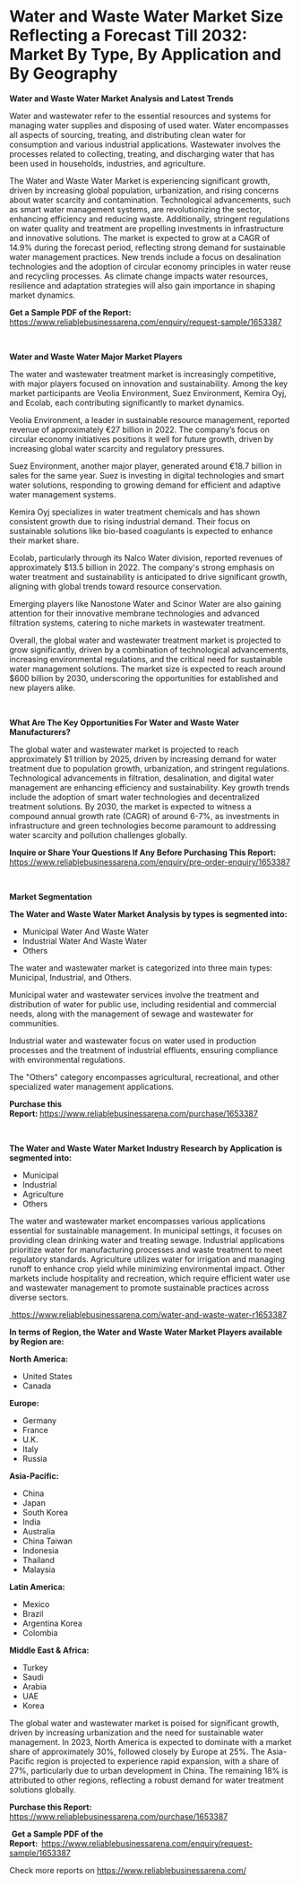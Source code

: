 <p><h1>Water and Waste Water Market Size Reflecting a Forecast Till 2032: Market By Type, By Application and By Geography</h1></p><p><strong>Water and Waste Water Market Analysis and Latest Trends</strong></p>
<p><p>Water and wastewater refer to the essential resources and systems for managing water supplies and disposing of used water. Water encompasses all aspects of sourcing, treating, and distributing clean water for consumption and various industrial applications. Wastewater involves the processes related to collecting, treating, and discharging water that has been used in households, industries, and agriculture. </p><p>The Water and Waste Water Market is experiencing significant growth, driven by increasing global population, urbanization, and rising concerns about water scarcity and contamination. Technological advancements, such as smart water management systems, are revolutionizing the sector, enhancing efficiency and reducing waste. Additionally, stringent regulations on water quality and treatment are propelling investments in infrastructure and innovative solutions. The market is expected to grow at a CAGR of 14.9% during the forecast period, reflecting strong demand for sustainable water management practices. New trends include a focus on desalination technologies and the adoption of circular economy principles in water reuse and recycling processes. As climate change impacts water resources, resilience and adaptation strategies will also gain importance in shaping market dynamics.</p></p>
<p><strong>Get a Sample PDF of the Report:&nbsp;</strong> <a href="https://www.reliablebusinessarena.com/enquiry/request-sample/1653387?utm_campaign=2637&utm_medium=2&utm_source=Github&utm_content=ia&utm_term=05032025&utm_id=water-and-waste-water">https://www.reliablebusinessarena.com/enquiry/request-sample/1653387</a></p>
<p>&nbsp;</p>
<p><strong>Water and Waste Water Major Market Players</strong></p>
<p><p>The water and wastewater treatment market is increasingly competitive, with major players focused on innovation and sustainability. Among the key market participants are Veolia Environment, Suez Environment, Kemira Oyj, and Ecolab, each contributing significantly to market dynamics.</p><p>Veolia Environment, a leader in sustainable resource management, reported revenue of approximately €27 billion in 2022. The company’s focus on circular economy initiatives positions it well for future growth, driven by increasing global water scarcity and regulatory pressures.</p><p>Suez Environment, another major player, generated around €18.7 billion in sales for the same year. Suez is investing in digital technologies and smart water solutions, responding to growing demand for efficient and adaptive water management systems.</p><p>Kemira Oyj specializes in water treatment chemicals and has shown consistent growth due to rising industrial demand. Their focus on sustainable solutions like bio-based coagulants is expected to enhance their market share.</p><p>Ecolab, particularly through its Nalco Water division, reported revenues of approximately $13.5 billion in 2022. The company's strong emphasis on water treatment and sustainability is anticipated to drive significant growth, aligning with global trends toward resource conservation.</p><p>Emerging players like Nanostone Water and Scinor Water are also gaining attention for their innovative membrane technologies and advanced filtration systems, catering to niche markets in wastewater treatment.</p><p>Overall, the global water and wastewater treatment market is projected to grow significantly, driven by a combination of technological advancements, increasing environmental regulations, and the critical need for sustainable water management solutions. The market size is expected to reach around $600 billion by 2030, underscoring the opportunities for established and new players alike.</p></p>
<p>&nbsp;</p>
<p><strong>What Are The Key Opportunities For Water and Waste Water Manufacturers?</strong></p>
<p><p>The global water and wastewater market is projected to reach approximately $1 trillion by 2025, driven by increasing demand for water treatment due to population growth, urbanization, and stringent regulations. Technological advancements in filtration, desalination, and digital water management are enhancing efficiency and sustainability. Key growth trends include the adoption of smart water technologies and decentralized treatment solutions. By 2030, the market is expected to witness a compound annual growth rate (CAGR) of around 6-7%, as investments in infrastructure and green technologies become paramount to addressing water scarcity and pollution challenges globally.</p></p>
<p><strong>Inquire or Share Your Questions If Any Before Purchasing This Report:</strong> <a href="https://www.reliablebusinessarena.com/enquiry/pre-order-enquiry/1653387?utm_campaign=2637&utm_medium=2&utm_source=Github&utm_content=ia&utm_term=05032025&utm_id=water-and-waste-water">https://www.reliablebusinessarena.com/enquiry/pre-order-enquiry/1653387</a></p>
<p>&nbsp;</p>
<p><strong>Market Segmentation</strong></p>
<p><strong>The Water and Waste Water Market Analysis by types is segmented into:</strong></p>
<p><ul><li>Municipal Water And Waste Water</li><li>Industrial Water And Waste Water</li><li>Others</li></ul></p>
<p><p>The water and wastewater market is categorized into three main types: Municipal, Industrial, and Others. </p><p>Municipal water and wastewater services involve the treatment and distribution of water for public use, including residential and commercial needs, along with the management of sewage and wastewater for communities. </p><p>Industrial water and wastewater focus on water used in production processes and the treatment of industrial effluents, ensuring compliance with environmental regulations. </p><p>The "Others" category encompasses agricultural, recreational, and other specialized water management applications.</p></p>
<p><strong>Purchase this Report:&nbsp;</strong><a href="https://www.reliablebusinessarena.com/purchase/1653387?utm_campaign=2637&utm_medium=2&utm_source=Github&utm_content=ia&utm_term=05032025&utm_id=water-and-waste-water">https://www.reliablebusinessarena.com/purchase/1653387</a></p>
<p>&nbsp;</p>
<p><strong>The Water and Waste Water Market Industry Research by Application is segmented into:</strong></p>
<p><ul><li>Municipal</li><li>Industrial</li><li>Agriculture</li><li>Others</li></ul></p>
<p><p>The water and wastewater market encompasses various applications essential for sustainable management. In municipal settings, it focuses on providing clean drinking water and treating sewage. Industrial applications prioritize water for manufacturing processes and waste treatment to meet regulatory standards. Agriculture utilizes water for irrigation and managing runoff to enhance crop yield while minimizing environmental impact. Other markets include hospitality and recreation, which require efficient water use and wastewater management to promote sustainable practices across diverse sectors.</p></p>
<p><a href="https://www.reliablebusinessarena.com/water-and-waste-water-r1653387?utm_campaign=2637&utm_medium=2&utm_source=Github&utm_content=ia&utm_term=05032025&utm_id=water-and-waste-water">&nbsp;https://www.reliablebusinessarena.com/water-and-waste-water-r1653387</a></p>
<p><strong>In terms of Region, the Water and Waste Water Market Players available by Region are:</strong></p>
<p>
    <p> <strong> North America: </strong>
        <ul>
            <li>United States</li>
            <li>Canada</li>
        </ul>
        </p> 
    <p> <strong> Europe: </strong>
        <ul>
            <li>Germany</li>
            <li>France</li>
            <li>U.K.</li>
            <li>Italy</li>
            <li>Russia</li>
        </ul>
        </p> 
    <p> <strong> Asia-Pacific: </strong>
        <ul>
            <li>China</li>
            <li>Japan</li>
            <li>South Korea</li>
            <li>India</li>
            <li>Australia</li>
            <li>China Taiwan</li>
            <li>Indonesia</li>
            <li>Thailand</li>
            <li>Malaysia</li>
        </ul>
        </p> 
    <p> <strong> Latin America: </strong>
        <ul>
            <li>Mexico</li>
            <li>Brazil</li>
            <li>Argentina Korea</li>
            <li>Colombia</li>
        </ul>
        </p> 
    <p> <strong> Middle East & Africa: </strong>
        <ul>
            <li>Turkey</li>
            <li>Saudi</li>
            <li>Arabia</li>
            <li>UAE</li>
            <li>Korea</li>
        </ul>
    </p>
    </p>
<p><p>The global water and wastewater market is poised for significant growth, driven by increasing urbanization and the need for sustainable water management. In 2023, North America is expected to dominate with a market share of approximately 30%, followed closely by Europe at 25%. The Asia-Pacific region is projected to experience rapid expansion, with a share of 27%, particularly due to urban development in China. The remaining 18% is attributed to other regions, reflecting a robust demand for water treatment solutions globally.</p></p>
<p><strong>Purchase this Report: </strong><a href="https://www.reliablebusinessarena.com/purchase/1653387?utm_campaign=2637&utm_medium=2&utm_source=Github&utm_content=ia&utm_term=05032025&utm_id=water-and-waste-water">https://www.reliablebusinessarena.com/purchase/1653387</a></p>
<p>&nbsp;<strong>Get a Sample PDF of the Report:&nbsp;&nbsp;</strong><a href="https://www.reliablebusinessarena.com/enquiry/request-sample/1653387?utm_campaign=2637&utm_medium=2&utm_source=Github&utm_content=ia&utm_term=05032025&utm_id=water-and-waste-water">https://www.reliablebusinessarena.com/enquiry/request-sample/1653387</a></p>
<p><strong></strong></p>
<p>Check more reports on <a href="https://www.reliablebusinessarena.com/?utm_campaign=2637&utm_medium=2&utm_source=Github&utm_content=ia&utm_term=05032025&utm_id=water-and-waste-water">https://www.reliablebusinessarena.com/</a></p>